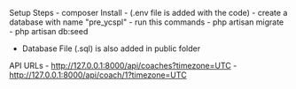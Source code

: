 Setup Steps
    - composer Install
    - (.env file is added with the code)
    - create a database with name "pre_ycspl"
    - run this commands
        - php artisan migrate
        - php artisan db:seed 

- Database File (.sql) is also added in public folder

API URLs
    -  http://127.0.0.1:8000/api/coaches?timezone=UTC
    -  http://127.0.0.1:8000/api/coach/1?timezone=UTC